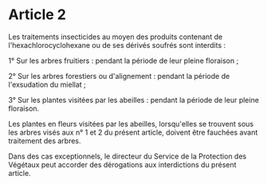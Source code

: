 # Article 2

Les traitements insecticides au moyen des produits contenant de l'hexachlorocyclohexane ou de ses dérivés soufrés sont interdits :

1° Sur les arbres fruitiers : pendant la période de leur pleine floraison ;

2° Sur les arbres forestiers ou d'alignement : pendant la période de l'exsudation du miellat ;

3° Sur les plantes visitées par les abeilles : pendant la période de leur pleine floraison.

Les plantes en fleurs visitées par les abeilles, lorsqu'elles se trouvent sous les arbres visés aux n° 1 et 2 du présent article, doivent être fauchées avant traitement des arbres.

Dans des cas exceptionnels, le directeur du Service de la Protection des Végétaux peut accorder des dérogations aux interdictions du présent article.
